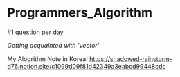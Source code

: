# Programmers_Algorithm
#1 question per day

*Getting acquainted with 'vector'*

My Alogrithm Note in Korea!
https://shadowed-rainstorm-d76.notion.site/c1099d09f81d42349a3eabcd99448cdc
